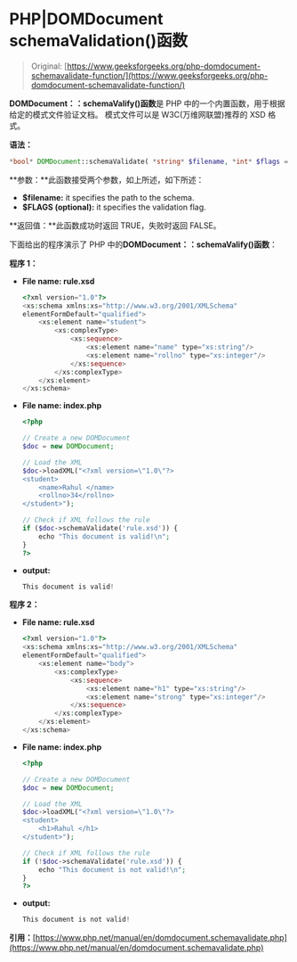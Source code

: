 # PHP|DOMDocument schemaValidation()函数

> Original: [https://www.geeksforgeeks.org/php-domdocument-schemavalidate-function/](https://www.geeksforgeeks.org/php-domdocument-schemavalidate-function/)

**DOMDocument：：schemaValify()函数**是 PHP 中的一个内置函数，用于根据给定的模式文件验证文档。 模式文件可以是 W3C(万维网联盟)推荐的 XSD 格式。

**语法：**

```php
*bool* DOMDocument::schemaValidate( *string* $filename, *int* $flags = 0 )
```

**参数：**此函数接受两个参数，如上所述，如下所述：

*   **$filename:** it specifies the path to the schema.
*   **$FLAGS (optional):** it specifies the validation flag.

**返回值：**此函数成功时返回 TRUE，失败时返回 FALSE。

下面给出的程序演示了 PHP 中的**DOMDocument：：schemaValify()函数**：

**程序 1：**

*   **File name: rule.xsd**

    ```php
    <?xml version="1.0"?>
    <xs:schema xmlns:xs="http://www.w3.org/2001/XMLSchema"
    elementFormDefault="qualified">
        <xs:element name="student">
            <xs:complexType>
                <xs:sequence>
                    <xs:element name="name" type="xs:string"/>
                    <xs:element name="rollno" type="xs:integer"/>
                </xs:sequence>
            </xs:complexType>
        </xs:element>
    </xs:schema>
    ```

*   **File name: index.php**

    ```php
    <?php

    // Create a new DOMDocument
    $doc = new DOMDocument;

    // Load the XML
    $doc->loadXML("<?xml version=\"1.0\"?>
    <student>
        <name>Rahul </name>
        <rollno>34</rollno>
    </student>");

    // Check if XML follows the rule
    if ($doc->schemaValidate('rule.xsd')) {
        echo "This document is valid!\n";
    }
    ?>
    ```

*   **output:**

    ```php
    This document is valid!
    ```

**程序 2：**

*   **File name: rule.xsd**

    ```php
    <?xml version="1.0"?>
    <xs:schema xmlns:xs="http://www.w3.org/2001/XMLSchema"
    elementFormDefault="qualified">
        <xs:element name="body">
            <xs:complexType>
                <xs:sequence>
                    <xs:element name="h1" type="xs:string"/>
                    <xs:element name="strong" type="xs:integer"/>
                </xs:sequence>
            </xs:complexType>
        </xs:element>
    </xs:schema>
    ```

*   **File name: index.php**

    ```php
    <?php

    // Create a new DOMDocument
    $doc = new DOMDocument;

    // Load the XML
    $doc->loadXML("<?xml version=\"1.0\"?>
    <student>
        <h1>Rahul </h1>
    </student>");

    // Check if XML follows the rule
    if (!$doc->schemaValidate('rule.xsd')) {
        echo "This document is not valid!\n";
    }
    ?>
    ```

*   **output:**

    ```php
    This document is not valid!
    ```

**引用：**[https://www.php.net/manual/en/domdocument.schemavalidate.php](https://www.php.net/manual/en/domdocument.schemavalidate.php)